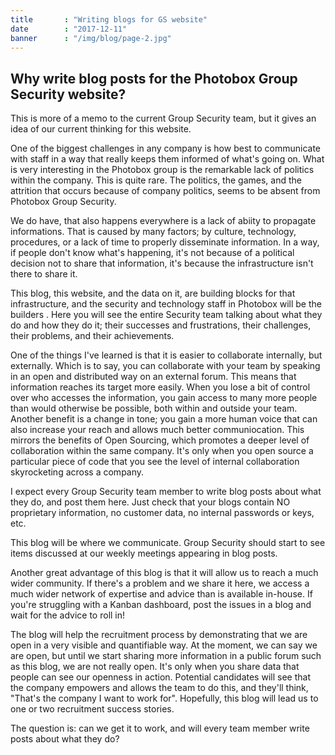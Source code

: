```yaml
---
title       : "Writing blogs for GS website"
date        : "2017-12-11"
banner      : "/img/blog/page-2.jpg"
---
```


## Why write blog posts for the Photobox Group Security website?

This is more of a memo to the current Group Security team, but it gives an idea of our current thinking for this website.

One of the biggest challenges in any company is how best to communicate with staff in a way that really keeps them informed of what's going on. What is very interesting in the Photobox group is the remarkable lack of politics within the company. This is quite rare. The politics, the games, and the attrition that occurs because of company politics, seems to be absent from Photobox Group Security.

We do have, that also happens everywhere is a lack of abiity to propagate informations. That is caused by many factors; by culture, technology, procedures, or a lack of time to properly disseminate information. In a way, if people don't know what's happening, it's not because of a political decision not to share that information, it's because the infrastructure isn't there to share it. 

This blog, this website, and the data on it, are building blocks for that infrastructure, and the security and technology staff in Photobox will be the builders . Here you will see the entire Security team talking about what they do and how they do it; their successes and frustrations, their challenges, their problems, and their achievements. 

One of the things I've learned is that it is easier to collaborate internally, but externally. Which is to say, you can collaborate with your team by speaking in an open and distributed way on an external forum. This means that information reaches its target more easily. When you lose a bit of control over who accesses the information, you gain access to many more people than would otherwise be possible, both within and outside your team.  Another benefit is a change in tone; you gain a more human voice that can also increase your reach and allows much better communiocation. This mirrors the benefits of Open Sourcing, which promotes a deeper level of collaboration within the same company. It's only when you open source a particular piece of code that you see the level of internal collaboration skyrocketing across a company. 

I expect every Group Security team member to write blog posts about what they do, and post them here. Just check that your blogs contain NO proprietary information, no customer data, no internal passwords or keys, etc. 

This blog will be where we communicate. Group Security should start to see items discussed at our weekly meetings appearing in blog posts. 

Another great advantage of this blog is that it will allow us to reach a much wider community. If there's a problem and we share it here, we access a much wider network of expertise and advice than is available in-house. If you're struggling with a Kanban dashboard, post the issues in a blog and wait for the advice to roll in!

The blog will help the recruitment process by demonstrating that we are open in a very visible and quantifiable way. At the moment, we can say we are open, but until we start sharing more information in a public forum such as this blog, we are not really open. It's only when you share data that people can see our openness in action. Potential candidates will see that the company empowers and allows the team to do this, and they'll think, "That's the company I want to work for". Hopefully, this blog will lead us to one or two recruitment success stories. 

The question is: can we get it to work, and will every team member write posts about what they do?




